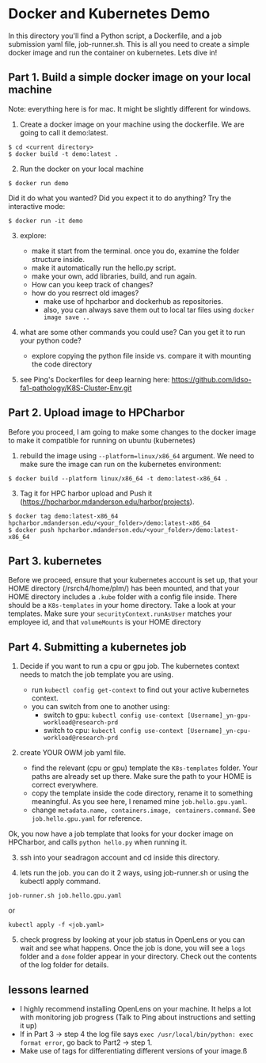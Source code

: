 # Docker and Kubernetes Demo

In this directory you'll find a Python script, a Dockerfile, and a job submission yaml file, job-runner.sh. This is all you need to create a simple docker image and run the container on kubernetes. Lets dive in!

## Part 1. Build a simple docker image on your local machine

Note: everything here is for mac. It might be slightly different for windows.

1. Create a docker image on your machine using the dockerfile. We are going to call it demo:latest.
```
$ cd <current directory>
$ docker build -t demo:latest .
```

2. Run the docker on your local machine
```
$ docker run demo
```
Did it do what you wanted? Did you expect it to do anything? Try the interactive mode:
```
$ docker run -it demo
```

3. explore:
   - make it start from the terminal. once you do, examine the folder structure inside.
   - make it automatically run the hello.py script.
   - make your own, add libraries, build, and run again.
   - How can you keep track of changes?
   - how do you resrrect old images?
      - make use of hpcharbor and dockerhub as repositories.
      - also, you can always save them out to local tar files using `docker image save ..`

4. what are some other commands you could use? Can you get it to run your python code?
   - explore copying the python file inside vs. compare it with mounting the code directory
   
5. see Ping's Dockerfiles for deep learning here: https://github.com/idso-fa1-pathology/K8S-Cluster-Env.git

## Part 2. Upload image to HPCharbor 

Before you proceed, I am going to make some changes to the docker image to make it compatible for running on ubuntu (kubernetes)  

1. rebuild the image using `--platform=linux/x86_64` argument. We need to make sure the image can run on the kubernetes environment:
```
$ docker build --platform linux/x86_64 -t demo:latest-x86_64 .
```

3. Tag it for HPC harbor upload and Push it (https://hpcharbor.mdanderson.edu/harbor/projects). 
   
```
$ docker tag demo:latest-x86_64 hpcharbor.mdanderson.edu/<your_folder>/demo:latest-x86_64
$ docker push hpcharbor.mdanderson.edu/<your_folder>/demo:latest-x86_64
```

## Part 3. kubernetes

Before we proceed, ensure that your kubernetes account is set up, that your HOME directory (/rsrch4/home/plm/<username>) has been mounted, and that your HOME directory includes a `.kube` folder with a config file inside. There should be a `K8s-templates` in your home directory. Take a look at your templates. Make sure your `securityContext.runAsUser` matches your employee id, and that `volumeMounts` is your HOME directory

## Part 4. Submitting a kubernetes job

1. Decide if you want to run a cpu or gpu job. The kubernetes context needs to match the job template you are using.
   - run `kubectl config get-context` to find out your active kubernetes context.
   - you can switch from one to another using:
      - switch to gpu: `kubectl config use-context [Username]_yn-gpu-workload@research-prd`
      - switch to cpu: `kubectl config use-context [Username]_yn-cpu-workload@research-prd`

2. create YOUR OWM job yaml file.
   - find the relevant (cpu or gpu) template the `K8s-templates` folder. Your paths are already set up there. Make sure the path to your HOME is correct everywhere.
   - copy the template inside the code directory, rename it to something meaningful. As you see here, I renamed mine `job.hello.gpu.yaml`.
   - change `metadata.name, containers.image, containers.command`. See `job.hello.gpu.yaml` for reference.

Ok, you now have a job template that looks for your docker image on HPCharbor, and calls `python hello.py` when running it.

3. ssh into your seadragon account and cd inside this directory. 

4. lets run the job. you can do it 2 ways, using job-runner.sh or using the kubectl apply command.

```
job-runner.sh job.hello.gpu.yaml
```
or 
```
kubectl apply -f <job.yaml>
```

5. check progress by looking at your job status in OpenLens or you can wait and see what happens. Once the job is done, you will see a `logs` folder and a `done` folder appear in your directory. Check out the contents of the log folder for details.


## lessons learned

- I highly recommend installing OpenLens on your machine. It helps a lot with monitoring job progress (Talk to Ping about instructions and setting it up) 
- If in Part 3 -> step 4 the log file says ```exec /usr/local/bin/python: exec format error```, go back to Part2 -> step 1.
- Make use of tags for differentiating different versions of your image.ß
